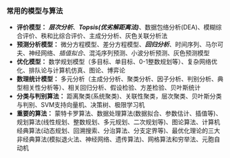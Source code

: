 ### **常用的模型与算法**

- **评价模型：** ***层次分析***、***Topsis(优劣解距离法)***、数据包络分析(DEA)、模糊综合评价、秩和比综合评价、主成分分析、灰色关联分析法
- **预测分析模型：** 微分方程模型、差分方程模型、***回归分析***、时间序列、马尔可夫、神经网络、*插值拟合*、混沌序列预测、小波分析预测、灰色预测模型
- **优化模型：** 数学规划模型（多目标、单目标、0-1整数规划等）、复杂网络优化、排队论与计算机仿真、图论、博弈论
- **数理统计模型：** 多元分析（主成分分析、聚类分析、因子分析、判别分析、典型相关性分析等）、相关回归分析、假设检验、方差检验、贝叶斯统计
- **分类与判别算法：** 距离聚类(系统聚类)、关联性聚类，层次聚类、贝叶斯分类与判别、SVM支持向量机、决策树、极限学习机
- **重要的算法：** 蒙特卡罗算法、数据处理算法(数据拟合、参数估计、插值等)、规划算法(线性规划、整数规划、多元规划、二次规划等)、图论算法、计算机经典算法(动态规划、回溯搜索、分治算法、分支定界等)、最优化理论的三大非经典算法(模拟退火法、神经网络、遗传算法)、网格算法和穷举法、元胞自动机

